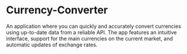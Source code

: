# Currency-Converter
An application where you can quickly and accurately convert currencies using up-to-date data from a reliable API. The app features an intuitive interface, support for the main currencies on the current market, and automatic updates of exchange rates.
